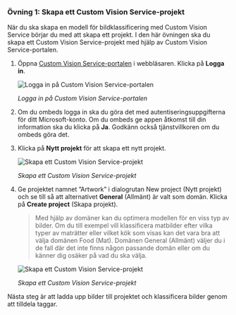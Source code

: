 ### <a name="exercise-1-create-a-custom-vision-service-project"></a>Övning 1: Skapa ett Custom Vision Service-projekt

När du ska skapa en modell för bildklassificering med Custom Vision Service börjar du med att skapa ett projekt. I den här övningen ska du skapa ett Custom Vision Service-projekt med hjälp av Custom Vision Service-portalen.

1. Öppna [Custom Vision Service-portalen](https://www.customvision.ai/) i webbläsaren. Klicka på **Logga in**. 
 
    ![Logga in på Custom Vision Service-portalen](../images/portal-sign-in.png)

    _Logga in på Custom Vision Service-portalen_

1. Om du ombeds logga in ska du göra det med autentiseringsuppgifterna för ditt Microsoft-konto. Om du ombeds ge appen åtkomst till din information ska du klicka på **Ja**. Godkänn också tjänstvillkoren om du ombeds göra det.

1. Klicka på **Nytt projekt** för att skapa ett nytt projekt.
  
    ![Skapa ett Custom Vision Service-projekt](../images/portal-click-new-project.png)

    _Skapa ett Custom Vision Service-projekt_

1. Ge projektet namnet ”Artwork” i dialogrutan New project (Nytt projekt) och se till så att alternativet **General** (Allmänt) är valt som domän. Klicka på **Create project** (Skapa projekt).

    > Med hjälp av domäner kan du optimera modellen för en viss typ av bilder. Om du till exempel vill klassificera matbilder efter vilka typer av maträtter eller vilket kök som visas kan det vara bra att välja domänen Food (Mat). Domänen General (Allmänt) väljer du i de fall där det inte finns någon passande domän eller om du känner dig osäker på vad du ska välja.

    ![Skapa ett Custom Vision Service-projekt](../images/portal-create-project.png)

    _Skapa ett Custom Vision Service-projekt_

Nästa steg är att ladda upp bilder till projektet och klassificera bilder genom att tilldela taggar.